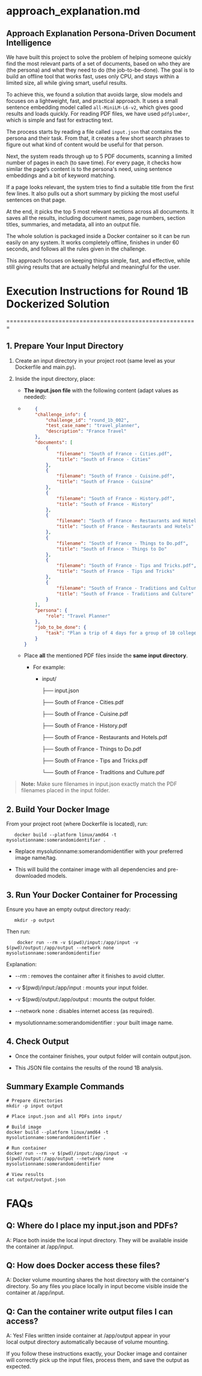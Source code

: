 # approach_explanation.md

## Approach Explanation Persona-Driven Document Intelligence

We have built this project to solve the problem of helping someone quickly find the most relevant parts of a set of documents, based on who they are (the persona) and what they need to do (the job-to-be-done). The goal is to build an offline tool that works fast, uses only CPU, and stays within a limited size, all while giving smart, useful results.

To achieve this, we found a solution that avoids large, slow models and focuses on a lightweight, fast, and practical approach. It uses a small sentence embedding model called `all-MiniLM-L6-v2`, which gives good results and loads quickly. For reading PDF files, we have used `pdfplumber`, which is simple and fast for extracting text.

The process starts by reading a file called `input.json` that contains the persona and their task. From that, it creates a few short search phrases to figure out what kind of content would be useful for that person.

Next, the system reads through up to 5 PDF documents, scanning a limited number of pages in each (to save time). For every page, it checks how similar the page’s content is to the persona's need, using sentence embeddings and a bit of keyword matching.

If a page looks relevant, the system tries to find a suitable title from the first few lines. It also pulls out a short summary by picking the most useful sentences on that page.

At the end, it picks the top 5 most relevant sections across all documents. It saves all the results, including document names, page numbers, section titles, summaries, and metadata,  all into an output file.

The whole solution is packaged inside a Docker container so it can be run easily on any system. It works completely offline, finishes in under 60 seconds, and follows all the rules given in the challenge.

This approach focuses on keeping things simple, fast, and effective, while still giving results that are actually helpful and meaningful for the user.

# Execution Instructions for Round 1B Dockerized Solution
=======================================================

1\. Prepare Your Input Directory
--------------------------------

1.  Create an input directory in your project root (same level as your Dockerfile and main.py).
    
2.  Inside the input directory, place:
    
    *   **The input.json file** with the following content (adapt values as needed):
        
    *   
        ```json 
            {
            "challenge_info": {
                "challenge_id": "round_1b_002",
                "test_case_name": "travel_planner",
                "description": "France Travel"
            },
            "documents": [
                {
                    "filename": "South of France - Cities.pdf",
                    "title": "South of France - Cities"
                },
                {
                    "filename": "South of France - Cuisine.pdf",
                    "title": "South of France - Cuisine"
                },
                {
                    "filename": "South of France - History.pdf",
                    "title": "South of France - History"
                },
                {
                    "filename": "South of France - Restaurants and Hotels.pdf",
                    "title": "South of France - Restaurants and Hotels"
                },
                {
                    "filename": "South of France - Things to Do.pdf",
                    "title": "South of France - Things to Do"
                },
                {
                    "filename": "South of France - Tips and Tricks.pdf",
                    "title": "South of France - Tips and Tricks"
                },
                {
                    "filename": "South of France - Traditions and Culture.pdf",
                    "title": "South of France - Traditions and Culture"
                }
            ],
            "persona": {
                "role": "Travel Planner"
            },
            "job_to_be_done": {
                "task": "Plan a trip of 4 days for a group of 10 college friends."
            }
        }
        ```
        
    *   Place **all** the mentioned PDF files inside the **same input directory**.
        
        *   For example:
            
            *   input/
                
                ├── input.json
                
                ├── South of France - Cities.pdf
                
                ├── South of France - Cuisine.pdf
                
                ├── South of France - History.pdf
                
                ├── South of France - Restaurants and Hotels.pdf
                
                ├── South of France - Things to Do.pdf
                
                ├── South of France - Tips and Tricks.pdf
                
                └── South of France - Traditions and Culture.pdf
                

> **Note:** Make sure filenames in input.json exactly match the PDF filenames placed in the input folder.

2\. Build Your Docker Image
---------------------------

From your project root (where Dockerfile is located), run:

```console
   docker build --platform linux/amd64 -t mysolutionname:somerandomidentifier .   
   ```

*   Replace mysolutionname:somerandomidentifier with your preferred image name/tag.
    
*   This will build the container image with all dependencies and pre-downloaded models.
    

3\. Run Your Docker Container for Processing
--------------------------------------------

Ensure you have an empty output directory ready:

```console
   mkdir -p output   
   ```

Then run:

```console   
    docker run --rm -v $(pwd)/input:/app/input -v $(pwd)/output:/app/output --network none mysolutionname:somerandomidentifier  

```

Explanation:

*   \--rm : removes the container after it finishes to avoid clutter.
    
*   \-v $(pwd)/input:/app/input : mounts your input folder.
    
*   \-v $(pwd)/output:/app/output : mounts the output folder.
    
*   \--network none : disables internet access (as required).
    
*   mysolutionname:somerandomidentifier : your built image name.
    

4\. Check Output
----------------

*   Once the container finishes, your output folder will contain output.json.
    
*   This JSON file contains the results of the round 1B analysis.
    

Summary Example Commands
------------------------

```console  
# Prepare directories  
mkdir -p input output  

# Place input.json and all PDFs into input/  

# Build image  
docker build --platform linux/amd64 -t mysolutionname:somerandomidentifier .  

# Run container  
docker run --rm -v $(pwd)/input:/app/input -v $(pwd)/output:/app/output --network none mysolutionname:somerandomidentifier  

# View results  
cat output/output.json   
```

FAQs
====

Q: Where do I place my input.json and PDFs?
-------------------------------------------

A: Place both inside the local input directory. They will be available inside the container at /app/input.

Q: How does Docker access these files?
--------------------------------------

A: Docker volume mounting shares the host directory with the container's directory. So any files you place locally in input become visible inside the container at /app/input.

Q: Can the container write output files I can access?
-----------------------------------------------------

A: Yes! Files written inside container at /app/output appear in your local output directory automatically because of volume mounting.

If you follow these instructions exactly, your Docker image and container will correctly pick up the input files, process them, and save the output as expected.
